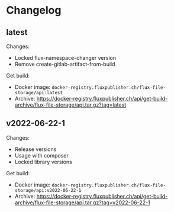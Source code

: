 # Changelog

## latest

Changes:

- Locked flux-namespace-changer version
- Remove create-gitlab-artifact-from-build

Get build:

- Docker image: `docker-registry.fluxpublisher.ch/flux-file-storage/api:latest`
- Archive: https://docker-registry.fluxpublisher.ch/api/get-build-archive/flux-file-storage/api.tar.gz?tag=latest

## v2022-06-22-1

Changes:

- Release versions
- Usage with composer
- Locked library versions

Get build:

- Docker image: `docker-registry.fluxpublisher.ch/flux-file-storage/api:v2022-06-22-1`
- Archive: https://docker-registry.fluxpublisher.ch/api/get-build-archive/flux-file-storage/api.tar.gz?tag=v2022-06-22-1

